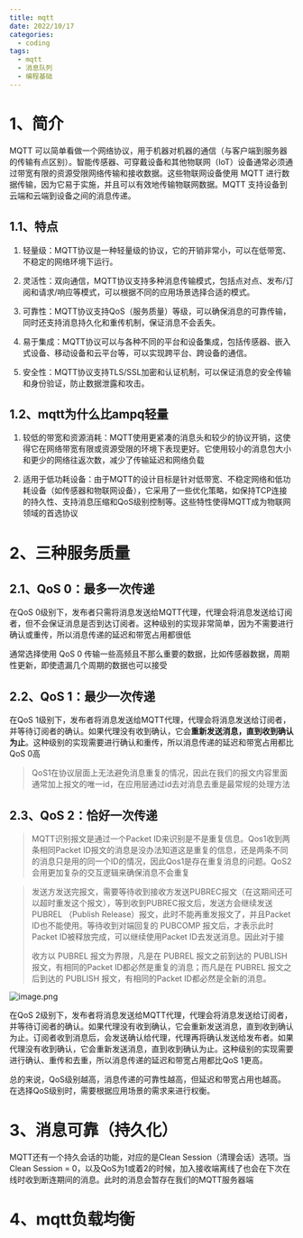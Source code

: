 ```yaml
---
title: mqtt
date: 2022/10/17
categories:
  - coding
tags:
  - mqtt
  - 消息队列
  - 编程基础
---
```

# 1、简介

MQTT 可以简单看做一个网络协议，用于机器对机器的通信（与客户端到服务器的传输有点区别）。智能传感器、可穿戴设备和其他物联网（IoT）设备通常必须通过带宽有限的资源受限网络传输和接收数据。这些物联网设备使用 MQTT 进行数据传输，因为它易于实施，并且可以有效地传输物联网数据。MQTT 支持设备到云端和云端到设备之间的消息传递。

## 1.1、特点

1. 轻量级：MQTT协议是一种轻量级的协议，它的开销非常小，可以在低带宽、不稳定的网络环境下运行。

2. 灵活性：双向通信，MQTT协议支持多种消息传输模式，包括点对点、发布/订阅和请求/响应等模式，可以根据不同的应用场景选择合适的模式。

3. 可靠性：MQTT协议支持QoS（服务质量）等级，可以确保消息的可靠传输，同时还支持消息持久化和重传机制，保证消息不会丢失。

4. 易于集成：MQTT协议可以与各种不同的平台和设备集成，包括传感器、嵌入式设备、移动设备和云平台等，可以实现跨平台、跨设备的通信。

5. 安全性：MQTT协议支持TLS/SSL加密和认证机制，可以保证消息的安全传输和身份验证，防止数据泄露和攻击。

## 1.2、mqtt为什么比ampq轻量

1. 较低的带宽和资源消耗：MQTT使用更紧凑的消息头和较少的协议开销，这使得它在网络带宽有限或资源受限的环境下表现更好。它使用较小的消息包大小和更少的网络往返次数，减少了传输延迟和网络负载
    
2. 适用于低功耗设备：由于MQTT的设计目标是针对低带宽、不稳定网络和低功耗设备（如传感器和物联网设备），它采用了一些优化策略，如保持TCP连接的持久性、支持消息压缩和QoS级别控制等。这些特性使得MQTT成为物联网领域的首选协议

# 2、三种服务质量

## 2.1、QoS 0：最多一次传递
在QoS 0级别下，发布者只需将消息发送给MQTT代理，代理会将消息发送给订阅者，但不会保证消息是否到达订阅者。这种级别的实现非常简单，因为不需要进行确认或重传，所以消息传递的延迟和带宽占用都很低

通常选择使用 QoS 0 传输一些高频且不那么重要的数据，比如传感器数据，周期性更新，即使遗漏几个周期的数据也可以接受

## 2.2、QoS 1：最少一次传递
在QoS 1级别下，发布者将消息发送给MQTT代理，代理会将消息发送给订阅者，并等待订阅者的确认。如果代理没有收到确认，它会**重新发送消息，直到收到确认为止**。这种级别的实现需要进行确认和重传，所以消息传递的延迟和带宽占用都比QoS 0高

> QoS1在协议层面上无法避免消息重复的情况，因此在我们的报文内容里面通常加上报文的唯一id，在应用层通过id去对消息去重是最常规的处理方法

## 2.3、QoS 2：恰好一次传递

> MQTT识别报文是通过一个Packet ID来识别是不是重复信息。Qos1收到两条相同Packet ID报文的消息是没办法知道这是重复的信息，还是两条不同的消息只是用的同一个ID的情况，因此Qos1是存在重复消息的问题。QoS2会用更加复杂的交互逻辑来确保消息不会重复

>发送方发送完报文，需要等待收到接收方发送PUBREC报文（在这期间还可以超时重发这个报文），等到收到PUBREC报文后，发送方会继续发送PUBREL （Publish Release）报文，此时不能再重发报文了，并且Packet ID也不能使用。等待收到对端回复的 PUBCOMP 报文后，才表示此时Packet ID被释放完成，可以继续使用Packet ID去发送消息。因此对于接
>
>收方以 PUBREL 报文为界限，凡是在 PUBREL 报文之前到达的 PUBLISH 报文，有相同的Packet ID都必然是重复的消息；而凡是在 PUBREL 报文之后到达的 PUBLISH 报文，有相同的Packet ID都必然是全新的消息。

![image.png](https://yancey-note-img.oss-cn-beijing.aliyuncs.com/202310171035585.png)

在QoS 2级别下，发布者将消息发送给MQTT代理，代理会将消息发送给订阅者，并等待订阅者的确认。如果代理没有收到确认，它会重新发送消息，直到收到确认为止。订阅者收到消息后，会发送确认给代理，代理再将确认发送给发布者。如果代理没有收到确认，它会重新发送消息，直到收到确认为止。这种级别的实现需要进行确认、重传和去重，所以消息传递的延迟和带宽占用都比QoS 1更高。

总的来说，QoS级别越高，消息传递的可靠性越高，但延迟和带宽占用也越高。在选择QoS级别时，需要根据应用场景的需求来进行权衡。

# 3、消息可靠（持久化）
MQTT还有一个持久会话的功能，对应的是Clean Session（清理会话）选项。当Clean Session = 0，以及QoS为1或着2的时候，加入接收端离线了也会在下次在线时收到断连期间的消息。此时的消息会暂存在我们的MQTT服务器端

# 4、mqtt负载均衡
